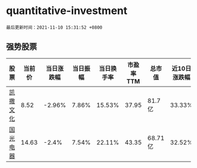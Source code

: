 # quantitative-investment

`最后更新时间：2021-11-10 15:31:52 +0800`

## 强势股票

|股票|当前价|当日涨跌幅|当日振幅|当日换手率|市盈率TTM|总市值|近10日涨跌幅|
|----|----|----|----|----|----|----|----|
|[凯撒文化](https://xueqiu.com/S/SZ002425)|8.52|-2.96%|7.86%|15.53%|37.95|81.7亿|33.33%|
|[国光电器](https://xueqiu.com/S/SZ002045)|14.63|-2.4%|7.54%|22.11%|43.35|68.71亿|32.52%|
